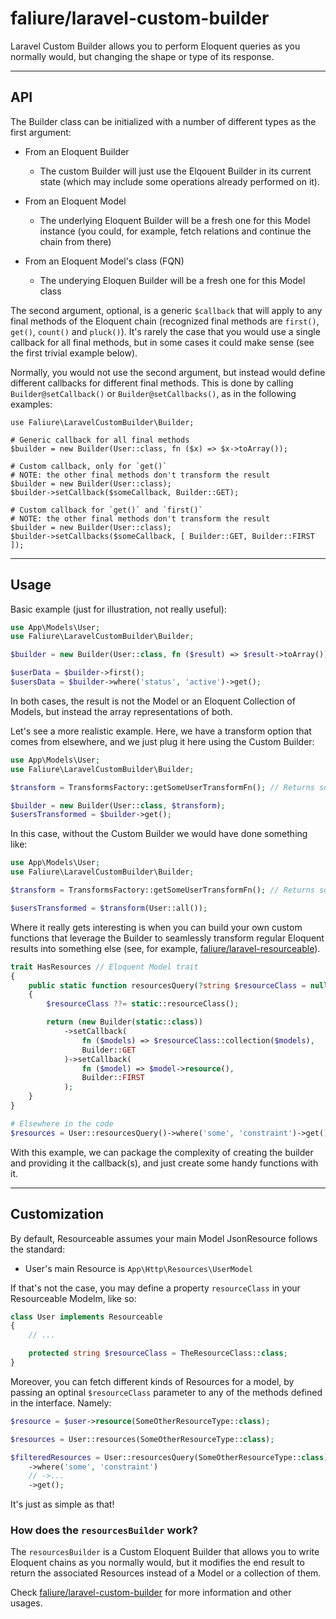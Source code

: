 # faliure/laravel-custom-builder

Laravel Custom Builder allows you to perform Eloquent queries as you normally would, but changing the shape or type of its response.

---

## API

The Builder class can be initialized with a number of different types as the first argument:

- From an Eloquent Builder
  - The custom Builder will just use the Elqouent Builder in its current state (which may include some operations already performed on it).

- From an Eloquent Model
  - The underlying Eloquent Builder will be a fresh one for this Model instance (you could, for example, fetch relations and continue the chain from there)

- From an Eloquent Model's class (FQN)
  - The underying Eloquen Builder will be a fresh one for this Model class

The second argument, optional, is a generic `$callback` that will apply to any final methods of the Eloquent chain (recognized final methods are `first()`, `get()`, `count()` and `pluck()`). It's rarely the case that you would use a single callback for all final methods, but in some cases it could make sense (see the first trivial example below).

Normally, you would not use the second argument, but instead would define different callbacks for different final methods. This is done by calling `Builder@setCallback()` or `Builder@setCallbacks()`, as in the following examples:

```
use Faliure\LaravelCustomBuilder\Builder;

# Generic callback for all final methods
$builder = new Builder(User::class, fn ($x) => $x->toArray());

# Custom callback, only for `get()`
# NOTE: the other final methods don't transform the result
$builder = new Builder(User::class);
$builder->setCallback($someCallback, Builder::GET);

# Custom callback for `get()` and `first()`
# NOTE: the other final methods don't transform the result
$builder = new Builder(User::class);
$builder->setCallbacks($someCallback, [ Builder::GET, Builder::FIRST ]);
```

---

## Usage

Basic example (just for illustration, not really useful):

```php
use App\Models\User;
use Faliure\LaravelCustomBuilder\Builder;

$builder = new Builder(User::class, fn ($result) => $result->toArray());

$userData = $builder->first();
$usersData = $builder->where('status', 'active')->get();
```

In both cases, the result is not the Model or an Eloquent Collection of Models, but instead the array representations of both.

Let's see a more realistic example. Here, we have a transform option that comes from elsewhere, and we just plug it here using the Custom Builder:

```php
use App\Models\User;
use Faliure\LaravelCustomBuilder\Builder;

$transform = TransformsFactory::getSomeUserTransformFn(); // Returns some hypotetical transformation closure

$builder = new Builder(User::class, $transform);
$usersTransformed = $builder->get();
```

In this case, without the Custom Builder we would have done something like:

```php
use App\Models\User;
use Faliure\LaravelCustomBuilder\Builder;

$transform = TransformsFactory::getSomeUserTransformFn(); // Returns some hypotetical transformation closure

$usersTransformed = $transform(User::all());
```

Where it really gets interesting is when you can build your own custom functions that leverage the Builder to seamlessly transform regular Eloquent results into something else (see, for example, [faliure/laravel-resourceable](https://github.com/faliure/laravel-resourceable)).

```php
trait HasResources // Eloquent Model trait
{
    public static function resourcesQuery(?string $resourceClass = null): Builder
    {
        $resourceClass ??= static::resourceClass();

        return (new Builder(static::class))
            ->setCallback(
                fn ($models) => $resourceClass::collection($models),
                Builder::GET
            )->setCallback(
                fn ($model) => $model->resource(),
                Builder::FIRST
            );
    }
}

# Elsewhere in the code
$resources = User::resourcesQuery()->where('some', 'constraint')->get();
```

With this example, we can package the complexity of creating the builder and providing it the callback(s), and just create some handy functions with it.

---

## Customization

By default, Resourceable assumes your main Model JsonResource follows the standard:

- User's main Resource is `App\Http\Resources\UserModel`

If that's not the case, you may define a property `resourceClass` in your Resourceable Modelm, like so:

```php
class User implements Resourceable
{
    // ...

    protected string $resourceClass = TheResourceClass::class;
}
```

Moreover, you can fetch different kinds of Resources for a model, by passing an optinal `$resourceClass` parameter to any of the methods defined in the interface. Namely:

```php
$resource = $user->resource(SomeOtherResourceType::class);

$resources = User::resources(SomeOtherResourceType::class);

$filteredResources = User::resourcesQuery(SomeOtherResourceType::class)
    ->where('some', 'constraint')
    // ->...
    ->get();
```

It's just as simple as that!


### How does the `resourcesBuilder` work?

The `resourcesBuilder` is a Custom Eloquent Builder that allows you to write Eloquent chains as you normally would, but it modifies the end result to return the associated Resources instead of a Model or a collection of them.

Check [faliure/laravel-custom-builder](https://github.com/faliure/laravel-custom-builder) for more information and other usages.
